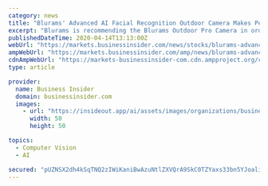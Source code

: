 ```yaml
---
category: news
title: "Blurams' Advanced AI Facial Recognition Outdoor Camera Makes People Stay Home More Convenient"
excerpt: "Blurams is recommending the Blurams Outdoor Pro Camera in order to protect the safety of people living at home. The key feature of the Blurams camera is its smart advanced AI facial recognition technology, which can remember up to 16 different individuals, more than enough for friends, family, and regular visitors. With many people out of work ..."
publishedDateTime: 2020-04-14T13:13:00Z
webUrl: "https://markets.businessinsider.com/news/stocks/blurams-advanced-ai-facial-recognition-outdoor-camera-makes-people-stay-home-more-convenient-1029089737"
ampWebUrl: "https://markets.businessinsider.com/amp/news/blurams-advanced-ai-facial-recognition-outdoor-camera-makes-people-stay-home-more-convenient-1029089737"
cdnAmpWebUrl: "https://markets-businessinsider-com.cdn.ampproject.org/c/s/markets.businessinsider.com/amp/news/blurams-advanced-ai-facial-recognition-outdoor-camera-makes-people-stay-home-more-convenient-1029089737"
type: article

provider:
  name: Business Insider
  domain: businessinsider.com
  images:
    - url: "https://insideout.app/ai/assets/images/organizations/businessinsider.com-50x50.jpg"
      width: 50
      height: 50

topics:
  - Computer Vision
  - AI

secured: "pUZNSX2dh4kSqTNQ2zIWiKaniBwAzuNtlZXVQrA9SkC0TZYaxs33bn5YJoaliaJz8kjexjnV5wIyw5dyjepcYBrYL1ICbdj1PNYr3E+VCNpvT10wlCB1P+DBy/qG5EgXHho0P6RfNZjbxx8h0eem6ebKZeX0n03F6l9oA507ChK/77t/keRZ6e10wPxv+3W+RxjMuw9JwQo11IXxMbubq+RVVAFhA5ydvKHoKc8a9/4fabyKOAsX/dZduiK8uGuN7pT3sCDp7ruZfOhakCXwiPySIuP3Uc7IhJPpIbe1FVLxIY/Lf6D1Ku7OAHqnHZ6l6VDPElU14BQNHjq5inNxcxPdbT6nC1rtiYLaSvT4Ta0VRQo/RVY770bwzbjT/TL73iS0uV/phuM443s1U6j5c0DdnEi1F2AUQhcluQBOGfSr+7fgywNhDsheVfxmqXWTK4FkljnJmwf9Mran4dry/xPJQ2/vAgteBk7/tU6oLog=;ZibOMnnglmZidu8D+Vng2g=="
---
```


